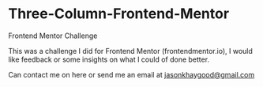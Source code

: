 # Three-Column-Frontend-Mentor
Frontend Mentor Challenge

This was a challenge I did for Frontend Mentor (frontendmentor.io), I would like feedback or some insights on what I could of done better.

Can contact me on here or send me an email at jasonkhaygood@gmail.com
